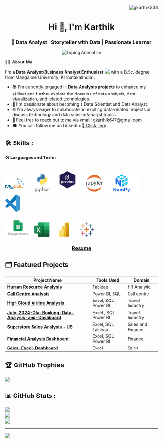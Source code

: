 
<p align="Right"> <img src="https://komarev.com/ghpvc/?username=gkarthik333&label=Profile%20views&color=0e75b6&style=flat" alt="gkarthik333" /> </p>                
  
<h1 align="center">Hi 👋, I'm Karthik</h1>                 
<h3 align="center">🚀 Data Analyst | Storyteller with Data | Passionate Learner</h3>              
<p align="center">        
  <img src="https://readme-typing-svg.demolab.com?font=Fira+Code&size=24&duration=4000&pause=1000&color=3498db&center=true&width=600&lines=Identify+Problem;Gather+Data;Analyze+Data;Find+Solutions" alt="Typing Animation" />
</p>

   
👨‍💻 **About** **Me**:

I'm a **Data** **Analyst**/**Business** **Analyst** **Enthusiast** <img src="https://media.giphy.com/media/WUlplcMpOCEmTGBtBW/giphy.gif" width="30"> with a B.Sc. degree from Mangalore University, Karnataka(India).
- :books: I'm currently engaged in **Data** **Analysis** **projects** to enhance my skillset and further explore the domains of data analysis, data visualization, and related technologies.
- :briefcase: I'm passionate about becoming a Data Scientist and Data Analyst.
- :globe_with_meridians: I'm always eager to collaborate on exciting data-related projects or discuss technology and data science/analyst topics.
- :email: Feel free to reach out to me via email: gkarthik647@gmail.com
- :right_anger_bubble: You can follow me on LinkedIn:  <a href="https://www.linkedin.com/in/karthikgk-id333/">🔗 Click here</a>
  

## 🛠 Skills :


**:hammer_and_wrench: Languages and Tools :**
 

[<img src="https://github.com/gkarthik333/gkarthik333/blob/main/Mysql.png" title="MySQL" alt="MySQL" width="65" height="65"/>](https://www.mysql.com/)&nbsp;&nbsp;&nbsp;&nbsp;&nbsp;&nbsp;&nbsp;[<img src="https://github.com/gkarthik333/gkarthik333/blob/main/python.png" title="Python" alt="Python" width="65" height="65"/>](https://www.python.org/)[<img src="https://github.com/gkarthik333/gkarthik333/blob/main/Pandas.png" title="Pandas" alt="Pandas" width="95" height="90"/>](https://pandas.pydata.org/)&nbsp;&nbsp;&nbsp;[<img src="https://github.com/gkarthik333/gkarthik333/blob/main/jupyter.png" title="Jupyter Notebook" alt="Jupyter Notebook" width="60" height="64"/>](https://jupyter.org/)[<img src="https://github.com/gkarthik333/gkarthik333/blob/main/Numpy.png" title="NumPy" alt="NumPy" width="120" height="65"/>](https://numpy.org/)&nbsp;&nbsp;&nbsp;[<img src="https://github.com/gkarthik333/gkarthik333/blob/main/VS%20Code.png" title="VS Code" alt="VS Code" width="50" height="60"/>](https://code.visualstudio.com/)<br>

[<img src="https://github.com/gkarthik333/gkarthik333/blob/main/Google%20sheets.png" title="Google Sheets" alt="Google Sheets" width="85" height="65"/>](https://workspace.google.com/intl/en_in/products/sheets/)&nbsp;&nbsp;&nbsp;[<img src="https://github.com/gkarthik333/gkarthik333/blob/main/Excel.png" title="Excel" alt="Excel" width="50" height="50"/>](https://www.microsoft.com/en/microsoft-365/excel?market=af)&nbsp;&nbsp;&nbsp;&nbsp;&nbsp;&nbsp;[<img src="https://github.com/gkarthik333/gkarthik333/blob/main/Power%20BI.png" title="Power BI" alt="Power BI" width="50" height="50"/>](https://www.microsoft.com/en-us/power-platform/products/power-bi)&nbsp;&nbsp;&nbsp;&nbsp;&nbsp;&nbsp;[<img src="https://github.com/gkarthik333/gkarthik333/blob/main/Tableau.png" title="Tableau" alt="Tableau" width="50" height="50"/>](https://www.tableau.com/)


<h3 align="center"><a href="https://github.com/gkarthik333/gkarthik333/blob/main/Karthik%20Gk%20-%20Data%20Analyst.pdf">Resume</a></h3>   

## 🗂️ Featured Projects

| **Project Name**                                                                                      | **Tools Used**                     | **Domain**              |
|-------------------------------------------------------------------------------------------------------|------------------------------------|-------------------------|
| [**Human Resource Analysis**](https://github.com/gkarthik333/Human_Resources_Dashboard) |  Tableau     | HR Analytic      |
| [**Call Centre Analysis**](https://github.com/gkarthik333/Call-Center-Dashboard/tree/main) |  Power BI, SQL     | Call centre      |
| [**High Cloud Airline Analysis**](https://github.com/gkarthik333/High-Cloud-Airline-Analysis) | Excel, SQL, Power BI     |Travel Industry      |
| [**July-2024-Ola-Booking-Data-Analysis-and-Dashboard**](https://github.com/gkarthik333/July-2024-Ola-Booking-Data-Analysis-and-Dashboard)  | Excel , SQL Power BI                          | Travel Industry           |
| [**Superstore Sales Analysis - US**](https://github.com/gkarthik333/Superstore-Dashboard) | Excel, SQL, Tableau                  | Sales and Finance       |
| [**Financial Analysis Dashboard**](https://github.com/gkarthik333/Financial-Analysis)| Excel, SQL, Power BI     |  Finance             |
| [**Sales-Excel-Dashboard**](https://github.com/gkarthik333/Sales-Excel-Dashboard) | Excel                | Sales        |


## 🏆 GitHub Trophies
  ![](https://github-profile-trophy.vercel.app/?username=gkarthik333&theme=dark&no-frame=true&no-bg=true&margin-w=4)

## 📊 GitHub Stats :
![](https://github-readme-streak-stats.herokuapp.com/?user=gkarthik333&theme=dark&hide_border=false)<br/>
![](https://github-readme-stats.vercel.app/api?username=gkarthik333&theme=dark&hide_border=false&include_all_commits=false&count_private=false)<br/>
![](https://github-readme-stats.vercel.app/api/top-langs/?username=gkarthik333&theme=dark&hide_border=false&include_all_commits=false&count_private=false&layout=compact)

----------------
[![](https://visitcount.itsvg.in/api?id=gkarthik333&icon=0&color=0)](https://visitcount.itsvg.in)








<!-- Proudly created with GPRM ( https://gprm.itsvg.in ) -->


<!---
gkarthik333/gkarthik333 is a ✨ special ✨ repository because its `README.md` (this file) appears on your GitHub profile.
You can click the Preview link to take a look at your changes.
--->

